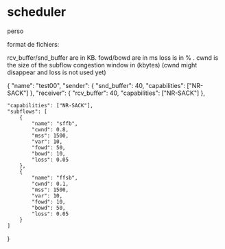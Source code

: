 # scheduler
perso


format de fichiers:


rcv_buffer/snd_buffer are in KB.
fowd/bowd are in ms
loss is in % .
cwnd is the size of the subflow congestion window in (kbytes)
(cwnd might disappear and loss is not used yet)


{
	"name": "test00",
	"sender": {
		"snd_buffer": 40,
		"capabilities": ["NR-SACK"]
	},
	"receiver": {
		"rcv_buffer": 40,
		"capabilities": ["NR-SACK"]
	},

	"capabilities": ["NR-SACK"],
	"subflows": [
		{
			"name": "sffb",
			"cwnd": 0.8,
			"mss": 1500,
			"var": 10,
			"fowd": 50,
			"bowd": 10,
			"loss": 0.05
		},
		{
			"name": "ffsb",
			"cwnd": 0.1,
			"mss": 1500,
			"var": 10,
			"fowd": 10,
			"bowd": 50,
			"loss": 0.05
		}
	]
}

